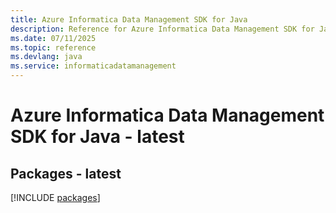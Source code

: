 ```yaml
---
title: Azure Informatica Data Management SDK for Java
description: Reference for Azure Informatica Data Management SDK for Java
ms.date: 07/11/2025
ms.topic: reference
ms.devlang: java
ms.service: informaticadatamanagement
---
```

# Azure Informatica Data Management SDK for Java - latest
## Packages - latest
[!INCLUDE [packages](informatica-data-management-index.md)]